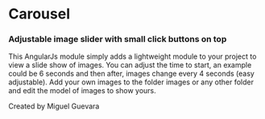 <h1>Carousel</h1>
<h3>Adjustable image slider with small click buttons on top</h3>
This AngularJs module simply adds a lightweight module to your project to view a slide show of images.
You can adjust the time to start, an example could be 6 seconds and then after, images change every 4 seconds (easy adjustable).
Add your own images to the folder images or any other folder and edit the model of images to show yours.


Created by Miguel Guevara
